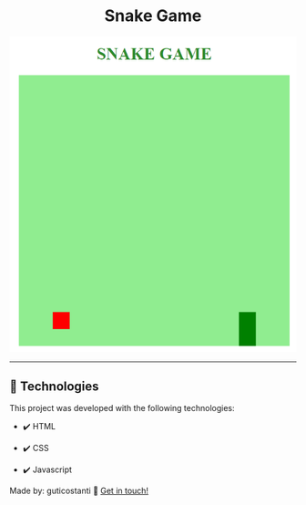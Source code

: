 <h1 align="center">
  Snake Game
</h1>


<div align="center" >
  <img src="./gifs/snake-game.gif" alt="demo">
</div>

<hr />


## 🚀 Technologies

This project was developed with the following technologies:

- ✔️ HTML

- ✔️ CSS

- ✔️ Javascript


Made by: guticostanti :wave: [Get in touch!](https://www.linkedin.com/in/gustavo-costanti-lara-772a47197/)
